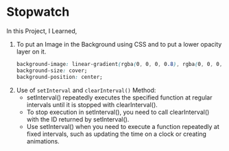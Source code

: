 # Stopwatch

In this Project, I Learned, 

1. To put an Image in the Background using CSS and to put a lower opacity layer on it.
   ```css
   background-image: linear-gradient(rgba(0, 0, 0, 0.8), rgba(0, 0, 0, 0.8)), url(./images/background.png);
   background-size: cover;
   background-position: center;
   ```
2. Use of `setInterval` and `clearInterval()` Method:
   - setInterval() repeatedly executes the specified function at regular intervals until it is stopped with clearInterval().
   - To stop execution in setInterval(), you need to call clearInterval() with the ID returned by setInterval().
   - Use setInterval() when you need to execute a function repeatedly at fixed intervals, such as updating the time on a clock or creating animations.
